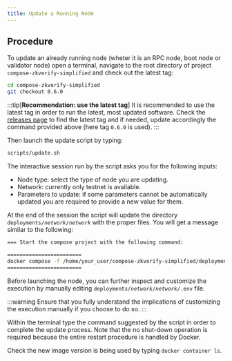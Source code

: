 ```yaml
---
title: Update a Running Node
---
```


## Procedure

To update an already running node (wheter it is an RPC node, boot node or validator node) open a terminal, navigate to the root directory of project `compose-zkverify-simplified` and check out the latest tag:

```bash
cd compose-zkverify-simplified
git checkout 0.6.0
```

:::tip[**Recommendation: use the latest tag**]
It is recommended to use the latest tag in order to run the latest, most updated software.  Check the [releases page](https://github.com/HorizenLabs/compose-zkverify-simplified/releases) to find the latest tag and if needed, update accordingly the command provided above (here tag `0.6.0` is used).
:::

Then launch the update script by typing:

```bash
scripts/update.sh
```

The interactive session run by the script asks you for the following inputs:

- Node type: select the type of node you are updating.
- Network: currently only testnet is available.
- Parameters to update: if some parameters cannot be automatically updated you are required to provide a new value for them.

At the end of the session the script will update the directory `deployments/`*`network`*`/`*`network`* with the proper files. You will get a message similar to the following:

```bash
=== Start the compose project with the following command: 

========================
docker compose -f /home/your_user/compose-zkverify-simplified/deployments/rpc-node/testnet/docker-compose.yml up -d --force-recreate
========================
```

Before launching the node, you can further inspect and customize the execution by manually editing `deployments/`*`network`*`/`*`network`*`/.env` file.

:::warning
Ensure that you fully understand the implications of customizing the execution manually if you choose to do so.
:::

Within the terminal type the command suggested by the script in order to complete the update process. Note that the no shut-down operation is required because the entire restart procedure is handled by Docker.

Check the new image version is being used by typing `docker container ls`.
